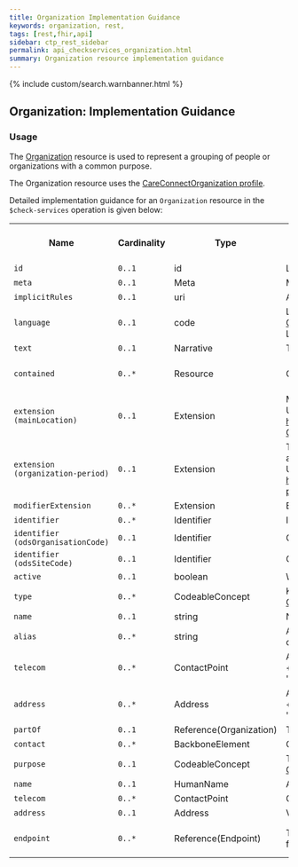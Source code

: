 ```yaml
---
title: Organization Implementation Guidance
keywords: organization, rest,
tags: [rest,fhir,api]
sidebar: ctp_rest_sidebar
permalink: api_checkservices_organization.html
summary: Organization resource implementation guidance
---
```


{% include custom/search.warnbanner.html %}



## Organization: Implementation Guidance ##

### Usage ###

The [Organization](http://hl7.org/fhir/stu3/organization.html) resource is used to represent a grouping of people or organizations with a common purpose.

The Organization resource uses the [CareConnectOrganization profile](https://fhir.hl7.org.uk/STU3/StructureDefinition/CareConnect-Organization-1).

Detailed implementation guidance for an `Organization` resource in the `$check-services` operation is given below:

<table  style="min-width:100%;width:100%">
<tr>
<th  style="width:10%;">Name</th>
<th  style="width:5%;">Cardinality</th>
<th  style="width:10%;">Type</th>
<th  style="width:38%;">FHIR/CareConnect Documentation</th>
<th  style="width:37%;">CDS Implementation Guidance</th>
</tr>
<tr>
<td><code>id</code></td>
<td><code>0..1</code></td>
<td>id</td>
<td>Logical id of this artifact</td>
<td></td>
</tr>
<tr>
<td><code>meta</code></td>
<td><code>0..1</code></td>
<td>Meta</td>
<td>Metadata about the resource</td>
<td></td>
</tr>
<tr>
<td><code>implicitRules</code></td>
<td><code>0..1</code></td>
<td>uri</td>
<td>A set of rules under which this content was created</td>
<td></td>
</tr>
<tr>
<td><code>language</code></td>
<td><code>0..1</code></td>
<td>code</td>
<td>Language of the resource content. <br/>
<a  href="http://hl7.org/fhir/stu3/valueset-languages.html">Common Languages</a> (Extensible but limited to All Languages)</td>
<td></td>
</tr>
<tr>
<td><code>text</code></td>
<td><code>0..1</code></td>
<td>Narrative</td>
<td>Text summary of the resource, for human interpretation</td>
<td></td>
</tr>
<tr>
<td><code>contained</code></td>
<td><code>0..*</code></td>
<td>Resource</td>
<td>Contained, inline Resources</td>
<td>This SHOULD NOT be populated.</td>
</tr>
<tr>
<td><code>extension (mainLocation)</code></td>
<td><code>0..1</code></td>
<td>Extension</td>
<td>Main location<br/>URL: <a href="https://fhir.hl7.org.uk/STU3/StructureDefinition/Extension-CareConnect-MainLocation-1">https://fhir.hl7.org.uk/STU3/StructureDefinition/Extension-CareConnect-MainLocation-1</a></td>
<td></td>
</tr>
<tr>
<td><code>extension (organization-period)</code></td>
<td><code>0..1</code></td>
<td>Extension</td>
<td>The date range that this organization should be considered available<br/>URL: <a href="http://hl7.org/fhir/stu3/StructureDefinition/organization-period">http://hl7.org/fhir/stu3/StructureDefinition/organization-period</a></td>
<td></td>
</tr>
<tr>
<td><code>modifierExtension</code></td>
<td><code>0..*</code></td>
<td>Extension</td>
<td>Extensions that cannot be ignored</td>
<td></td>
</tr>
<tr>
<td><code>identifier</code></td>
<td><code>0..*</code></td>
<td>Identifier</td>
<td>Identifies this organization across multiple systems</td>
<td></td>
</tr>
<tr>
<td><code>identifier (odsOrganisationCode)</code></td>
<td><code>0..1</code></td>
<td>Identifier</td>
<td>Organisation Data Service code</td>
<td></td>
</tr>
<tr>
<td><code>identifier (odsSiteCode)</code></td>
<td><code>0..1</code></td>
<td>Identifier</td>
<td>ODS Site code to identify the organisation at site level</td>
<td></td>
</tr>
<tr>
<td><code>active</code></td>
<td><code>0..1</code></td>
<td>boolean</td>
<td>Whether the organization's record is still in active use</td>
<td></td>
</tr>
<tr>
<td><code>type</code></td>
<td><code>0..*</code></td>
<td>CodeableConcept</td>
<td>Kind of organization<br>
<a  href="http://hl7.org/fhir/stu3/valueset-organization-type.html">OrganizationType (Example)</a></td>
<td></td>
</tr>
<tr>
<td><code>name</code></td>
<td><code>0..1</code></td>
<td>string</td>
<td>Name used for the organization</td>
<td></td>
</tr>
<tr>
<td><code>alias</code></td>
<td><code>0..*</code></td>
<td>string</td>
<td>A list of alternate names that the organization is known as, or was known as in the past</td>
<td></td>
</tr>
<tr>
<td><code>telecom</code></td>
<td><code>0..*</code></td>
<td>ContactPoint</td>
<td>A contact detail for the organization<br>
+ The telecom of an organization can never be of use 'home'</td>
<td></td>
</tr>
<tr>
<td><code>address</code></td>
<td><code>0..*</code></td>
<td>Address</td>
<td>An address for the organization<br>
+ An address of an organization can never be of use 'home'</td>
<td></td>
</tr>
<tr>
<td><code>partOf</code></td>
<td><code>0..1</code></td>
<td>Reference(Organization)</td>
<td>The organization of which this organization forms a part</td>
<td></td>
</tr>
<tr>
<td><code>contact</code></td>
<td><code>0..*</code></td>
<td>BackboneElement</td>
<td>Contact for the organization for a certain purpose</td>
<td></td>
</tr>
<tr>
<td  class="sub"><code>purpose</code></td>
<td><code>0..1</code></td>
<td>CodeableConcept</td>
<td>The type of contact<br>
<a  href="http://hl7.org/fhir/stu3/valueset-contactentity-type.html">ContactEntityType (Extensible)</a></td>
<td></td>
</tr>
<tr>
<td  class="sub"><code>name</code></td>
<td><code>0..1</code></td>
<td>HumanName</td>
<td>A name associated with the contact</td>
<td></td>
</tr>
<tr>
<td  class="sub"><code>telecom</code></td>
<td><code>0..*</code></td>
<td>ContactPoint</td>
<td>Contact details (telephone, email, etc.) for a contact</td>
<td></td>
</tr>
<tr>
<td  class="sub"><code>address</code></td>
<td><code>0..1</code></td>
<td>Address</td>
<td>Visiting or postal addresses for the contact</td>
<td></td>
</tr>
<tr>
<td><code>endpoint</code></td>
<td><code>0..*</code></td>
<td>Reference(Endpoint)</td>
<td>Technical endpoints providing access to services operated for the organization</td>
<td>This SHOULD NOT be populated</td>
</tr>
</table>

  

<!--stackedit_data:

eyJoaXN0b3J5IjpbMTcxNTY0MTI1MiwtMjQ5NDc2NTgyLDE0ND

M3MzQ1NTgsMjE2NjEwNTc2XX0=

-->
<!--stackedit_data:
eyJoaXN0b3J5IjpbMTk3NzA3NjcxNyw1MDE2ODI4MTAsNjcwNj
EyNTY4LC01MjE5ODMyMDFdfQ==
-->
